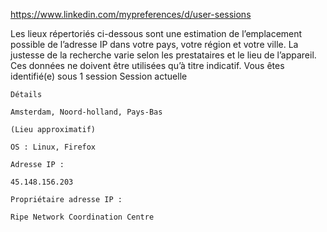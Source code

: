 https://www.linkedin.com/mypreferences/d/user-sessions

Les lieux répertoriés ci-dessous sont une estimation de l’emplacement possible de l’adresse IP dans votre pays, votre région et votre ville. La justesse de la recherche varie selon les prestataires et le lieu de l’appareil. Ces données ne doivent être utilisées qu’à titre indicatif.
Vous êtes identifié(e) sous 1 session
Session actuelle

    Détails

    Amsterdam, Noord-holland, Pays-Bas

    (Lieu approximatif)

    OS : Linux, Firefox

    Adresse IP :

    45.148.156.203

    Propriétaire adresse IP :

    Ripe Network Coordination Centre